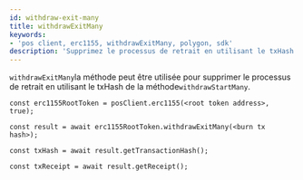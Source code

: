 ```yaml
---
id: withdraw-exit-many
title: withdrawExitMany
keywords:
- 'pos client, erc1155, withdrawExitMany, polygon, sdk'
description: 'Supprimez le processus de retrait en utilisant le txHash de withdrawStart.'
---
```


`withdrawExitMany`la méthode peut être utilisée pour supprimer le processus de retrait en utilisant le txHash de la méthode`withdrawStartMany`.

```
const erc1155RootToken = posClient.erc1155(<root token address>, true);

const result = await erc1155RootToken.withdrawExitMany(<burn tx hash>);

const txHash = await result.getTransactionHash();

const txReceipt = await result.getReceipt();

```
